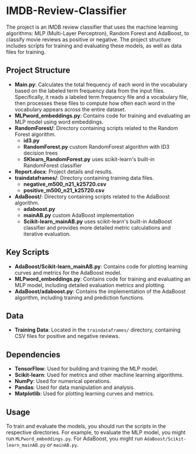 # IMDB-Review-Classifier

The project is an IMDB review classifier that uses the machine learning algorithms: MLP (Multi-Layer Perceptron), Random Forest and AdaBoost, to classify movie reviews as positive or negative. The project structure includes scripts for training and evaluating these models, as well as data files for training.

## Project Structure
- **Main.py**: Calculates the total frequency of each word in the vocabulary based on the labeled term frequency data from the input files. Specifically, it reads a labeled term frequency file and a vocabulary file, then processes these files to compute how often each word in the vocabulary appears across the entire dataset.
- **MLPword_embeddings.py**: Contains code for training and evaluating an MLP model using word embeddings.
- **RandomForest/**: Directory containing scripts related to the Random Forest algorithm.
  - **id3.py**
  - **RandomForest.py** custom RandomForest algorithm with ID3 decision trees
  - **SKlearn_RandomForest.py** uses scikit-learn's built-in RandomForest classifier
- **Report.docx**: Project details and results.
- **traindataframes/**: Directory containing training data files.
  - **negative_m500_n21_k25720.csv**
  - **positive_m500_n21_k25720.csv**
- **ΑdaBoost/**: Directory containing scripts related to the AdaBoost algorithm.
  - **adaboost.py**
  - **mainAB.py**  custom AdaBoost implementation
  - **Scikit-learn_mainAB.py** uses scikit-learn's built-in AdaBoost classifier and provides more detailed metric calculations and iterative evaluation.

## Key Scripts
- **ΑdaBoost/Scikit-learn_mainAB.py**: Contains code for plotting learning curves and metrics for the AdaBoost model.
- **MLPword_embeddings.py**: Contains code for training and evaluating an MLP model, including detailed evaluation metrics and plotting.
- **ΑdaBoost/adaboost.py**: Contains the implementation of the AdaBoost algorithm, including training and prediction functions.

## Data
- **Training Data**: Located in the `traindataframes/` directory, containing CSV files for positive and negative reviews.

## Dependencies
- **TensorFlow**: Used for building and training the MLP model.
- **Scikit-learn**: Used for metrics and other machine learning algorithms.
- **NumPy**: Used for numerical operations.
- **Pandas**: Used for data manipulation and analysis.
- **Matplotlib**: Used for plotting learning curves and metrics.

## Usage
To train and evaluate the models, you should run the scripts in the respective directories. For example, to evaluate the MLP model, you might run `MLPword_embeddings.py`. For AdaBoost, you might run `ΑdaBoost/Scikit-learn_mainAB.py` or `mainAB.py`.
